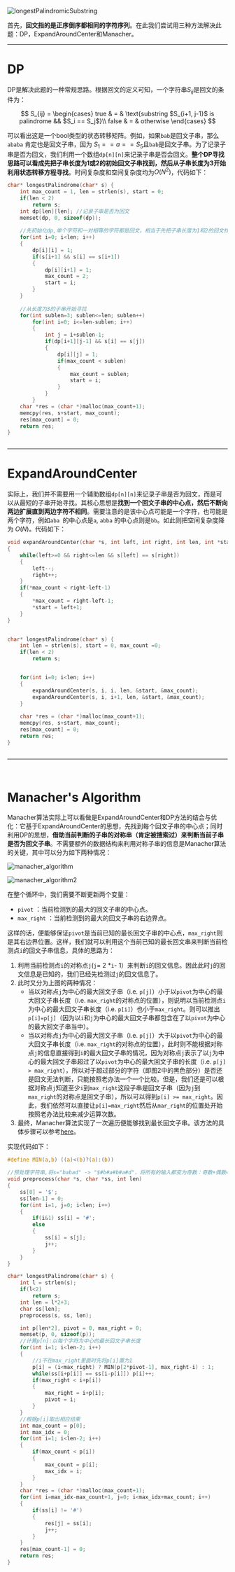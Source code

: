 ![longestPalindromicSubstring](../res/Leetcode/longestPalindromicSubstring.png)

首先，**回文指的是正序倒序都相同的字符序列**。在此我们尝试用三种方法解决此题：DP，ExpandAroundCenter和Manacher。

---

# DP

DP是解决此题的一种常规思路。根据回文的定义可知，一个字符串$S_{ij}$是回文的条件为：

$$
S_{ij} = \begin{cases} 
true & = & \text{substring $S_{i+1, j-1}$ is palindrome && $S_i == S_j$}\\
false & = & otherwise
\end{cases}
$$

可以看出这是一个bool类型的状态转移矩阵。例如，如果`bab`是回文子串，那么`ababa` 肯定也是回文子串，因为 $S_1==a==S_5$​ 且`bab`是回文子串。为了记录子串是否为回文，我们利用一个数组`dp[n][n]`来记录子串是否会回文。**整个DP寻找思路可以看成先把子串长度为1或2的初始回文子串找到，然后从子串长度为3开始利用状态转移方程寻找**。时间复杂度和空间复杂度均为$O(N^2)$，代码如下：



```c
char* longestPalindrome(char* s) {
    int max_count = 1, len = strlen(s), start = 0;
    if(len < 2)
        return s;
    int dp[len][len]; //记录子串是否为回文
    memset(dp, 0, sizeof(dp));
    
    //先初始化dp,单个字符和一对相等的字符都是回文。相当于先把子串长度为1和2的回文找到。
    for(int i=0; i<len; i++)
    {
        dp[i][i] = 1;
        if(s[i+1] && s[i] == s[i+1])
        {
            dp[i][i+1] = 1;
            max_count = 2;
            start = i;
        }
    }
    
    //从长度为3的子串开始寻找
    for(int sublen=3; sublen<=len; sublen++)
        for(int i=0; i<=len-sublen; i++)
        {
            int j = i+sublen-1;
            if(dp[i+1][j-1] && s[i] == s[j])
            {
                dp[i][j] = 1;
                if(max_count < sublen)
                {
                    max_count = sublen;
                    start = i;
                }
            }
        }
    char *res = (char *)malloc(max_count+1);
    memcpy(res, s+start, max_count);
    res[max_count] = 0;
    return res;
}
               
```

---

# ExpandAroundCenter

实际上，我们并不需要用一个辅助数组`dp[n][n]`来记录子串是否为回文，而是可以从最短的子串开始寻找。其核心思想是**找到一个回文子串的中心点，然后不断向两边扩展直到两边字符不相同**。需要注意的是该中心点可能是一个字符，也可能是两个字符，例如`aba `的中心点是`a`, `abba` 的中心点则是`bb`。如此则把空间复杂度降为 $O(N)$。代码如下：



```c
void expandAroundCenter(char *s, int left, int right, int len, int *start, int *max_count)
{
    while(left>=0 && right<=len && s[left] == s[right])
    {
        left--;
        right++;
    }
    if(*max_count < right-left-1)
    {
        *max_count = right-left-1;
        *start = left+1;
    }
}


char* longestPalindrome(char* s) {
    int len = strlen(s), start = 0, max_count =0;
    if(len < 2)
        return s;


    for(int i=0; i<len; i++)
    {
        expandAroundCenter(s, i, i, len, &start, &max_count);
        expandAroundCenter(s, i, i+1, len, &start, &max_count);
    }
    
    char *res = (char *)malloc(max_count+1);
    memcpy(res, s+start, max_count);
    res[max_count] = 0;
    return res;
}
               
```

---

‌

# Manacher's Algorithm

Manacher算法实际上可以看做是ExpandAroundCenter和DP方法的结合与优化：它基于ExpandAroundCenter的思想，先找到每个回文子串的中心点；同时利用DP的思想，**借助当前判断的子串的对称串（肯定被搜索过）来判断当前子串是否为回文子串**。不需要额外的数据结构来利用对称子串的信息是Manacher算法的关键，其中可以分为如下两种情况：



![manacher_algorithm](../res/Leetcode/manacher_algorithm.png)

![manacher_algorithm2](../res/Leetcode/manacher_algorithm2.png)



在整个循环中，我们需要不断更新两个变量：

- `pivot` ：当前检测到的最大的回文子串的中心点。
- `max_right` ：当前检测到的最大的回文子串的右边界点。

这样的话，便能够保证`pivot`是当前已知的最长回文子串的中心点，`max_right`则是其右边界位置。这样，我们就可以利用这个当前已知的最长回文串来判断当前检测点`i`的回文子串信息，具体的思路为：

1. 利用当前检测点`i`的对称点`j`(`j`= 2 *`i`- 1）来判断`i`的回文信息。因此此时`j`的回文信息是已知的，我们已经先检测过`j`的回文信息了。
2. 此时又分为上图的两种情况：
   * 当以对称点`j`为中心的最大回文子串（i.e. `p[j]`）小于以`pivot`为中心的最大回文子串长度（i.e. `max_right`的对称点的位置），则说明以当前检测点`i`为中心的最大回文子串长度（i.e. `p[i]`）也小于`max_right`。则可以推出`p[i]=p[j]`（因为以`i`和`j`为中心的最大回文子串都包含在了以`pivot`为中心的最大回文子串当中）。
   * 当以对称点`j`为中心的最大回文子串（i.e. `p[j]`）大于以`pivot`为中心的最大回文子串长度（i.e. `max_right`的对称点的位置），此时则不能根据对称点`j`的信息直接得到`i`的最大回文子串的情况，因为对称点`j`表示了以`j`为中心的最大回文子串超过了以`pivot`为中心的最大回文子串的长度（i.e. `p[j] > max_right`），所以对于超过部分的字符（即图2中的黑色部分）是否还是回文无法判断，只能按照老办法一个一个比较。但是，我们还是可以根据对称点`j`知道至少`i`到`max_right`这段子串是回文子串（因为`j`到`max_right`的对称点是回文子串），所以可以得到`p[i] >= max_right`。因此，我们依然可以直接让`p[i]=max_right`然后从`mar_right`的位置处开始按照老办法比较来减少运算次数。
3. 最终，Manacher算法实现了一次遍历便能够找到最长回文子串。该方法的具体步骤可以参考[here](https://www.felix021.com/blog/read.php?2040)。

实现代码如下：

```c
#define MIN(a,b) ((a)<(b)?(a):(b))

//预处理字符串,将s="babad" -> "$#b#a#b#a#d"，将所有的输入都变为奇数：奇数+偶数=奇数
void preprocess(char *s, char *ss, int len)
{
    ss[0] = '$';
    ss[len-1] = 0;
    for(int i=1, j=0; i<len; i++)
    {
        if(i&1) ss[i] = '#';
        else 
        {
            ss[i] = s[j];
            j++;
        }
    }
}

char* longestPalindrome(char* s) {
    int l = strlen(s);
    if(l<2)
        return s;
    int len = l*2+3;
    char ss[len];
    preprocess(s, ss, len);

    int p[len*2], pivot = 0, max_right = 0;
    memset(p, 0, sizeof(p));
  	//计算p[n]:以每个字符为中心的最长回文子串长度
    for(int i=1; i<len-2; i++)
    {
        //i不在max_right里面时先将p[i]置为1
        p[i] = (i<max_right) ? MIN(p[2*pivot-1], max_right-i) : 1;
        while(ss[i+p[i]] == ss[i-p[i]]) p[i]++;
        if(max_right < i+p[i])
        {
            max_right = i+p[i];
            pivot = i;
        }
    }
  	//根据p[i]取出相应结果
    int max_count = p[0];
    int max_idx = 0;
    for(int i=1; i<len-2; i++)
    {
        if(max_count < p[i])
        {
            max_count = p[i];
            max_idx = i;
        }
    }
    char *res = (char *)malloc(max_count+1);
    for(int i=max_idx-max_count+1, j=0; i<max_idx+max_count; i++)
    {
        if(ss[i] != '#')
        {
            res[j] = ss[i];
            j++;
        }
    }
    res[max_count-1] = 0;
    return res;
}

```





 





 





 





 
